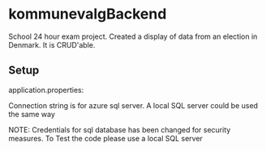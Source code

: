 # kommunevalgBackend

School 24 hour exam project. Created a display of data from an election in Denmark. It is CRUD'able.

## Setup

application.properties:

Connection string is for azure sql server.
A local SQL server could be used the same way

NOTE: Credentials for sql database has been changed for security measures. To Test the code please use a local SQL server
